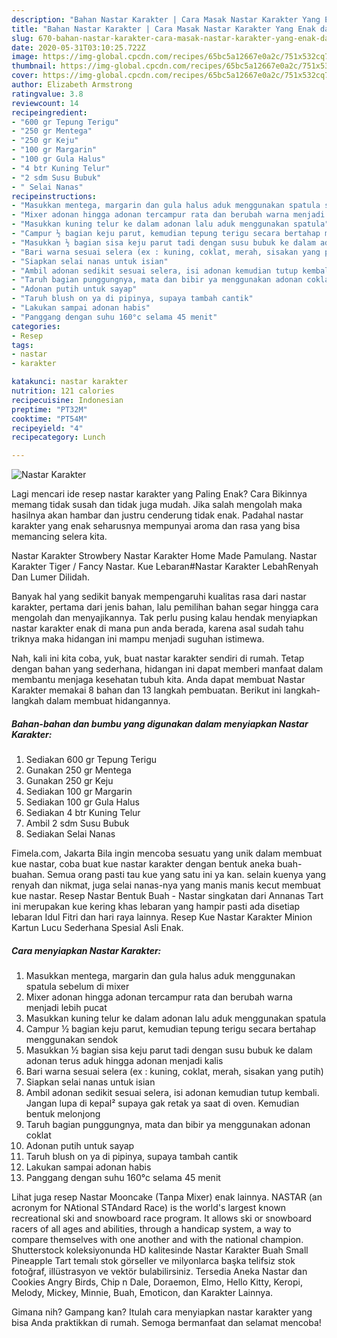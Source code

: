 ```yaml
---
description: "Bahan Nastar Karakter | Cara Masak Nastar Karakter Yang Enak dan Simpel"
title: "Bahan Nastar Karakter | Cara Masak Nastar Karakter Yang Enak dan Simpel"
slug: 670-bahan-nastar-karakter-cara-masak-nastar-karakter-yang-enak-dan-simpel
date: 2020-05-31T03:10:25.722Z
image: https://img-global.cpcdn.com/recipes/65bc5a12667e0a2c/751x532cq70/nastar-karakter-foto-resep-utama.jpg
thumbnail: https://img-global.cpcdn.com/recipes/65bc5a12667e0a2c/751x532cq70/nastar-karakter-foto-resep-utama.jpg
cover: https://img-global.cpcdn.com/recipes/65bc5a12667e0a2c/751x532cq70/nastar-karakter-foto-resep-utama.jpg
author: Elizabeth Armstrong
ratingvalue: 3.8
reviewcount: 14
recipeingredient:
- "600 gr Tepung Terigu"
- "250 gr Mentega"
- "250 gr Keju"
- "100 gr Margarin"
- "100 gr Gula Halus"
- "4 btr Kuning Telur"
- "2 sdm Susu Bubuk"
- " Selai Nanas"
recipeinstructions:
- "Masukkan mentega, margarin dan gula halus aduk menggunakan spatula sebelum di mixer"
- "Mixer adonan hingga adonan tercampur rata dan berubah warna menjadi lebih pucat"
- "Masukkan kuning telur ke dalam adonan lalu aduk menggunakan spatula"
- "Campur ½ bagian keju parut, kemudian tepung terigu secara bertahap menggunakan sendok"
- "Masukkan ½ bagian sisa keju parut tadi dengan susu bubuk ke dalam adonan terus aduk hingga adonan menjadi kalis"
- "Bari warna sesuai selera (ex : kuning, coklat, merah, sisakan yang putih)"
- "Siapkan selai nanas untuk isian"
- "Ambil adonan sedikit sesuai selera, isi adonan kemudian tutup kembali. Jangan lupa di kepal² supaya gak retak ya saat di oven. Kemudian bentuk melonjong"
- "Taruh bagian punggungnya, mata dan bibir ya menggunakan adonan coklat"
- "Adonan putih untuk sayap"
- "Taruh blush on ya di pipinya, supaya tambah cantik"
- "Lakukan sampai adonan habis"
- "Panggang dengan suhu 160°c selama 45 menit"
categories:
- Resep
tags:
- nastar
- karakter

katakunci: nastar karakter 
nutrition: 121 calories
recipecuisine: Indonesian
preptime: "PT32M"
cooktime: "PT54M"
recipeyield: "4"
recipecategory: Lunch

---
```



![Nastar Karakter](https://img-global.cpcdn.com/recipes/65bc5a12667e0a2c/751x532cq70/nastar-karakter-foto-resep-utama.jpg)

Lagi mencari ide resep nastar karakter yang Paling Enak? Cara Bikinnya memang tidak susah dan tidak juga mudah. Jika salah mengolah maka hasilnya akan hambar dan justru cenderung tidak enak. Padahal nastar karakter yang enak seharusnya mempunyai aroma dan rasa yang bisa memancing selera kita.

Nastar Karakter Strowbery Nastar Karakter Home Made Pamulang. Nastar Karakter Tiger / Fancy Nastar. Kue Lebaran#Nastar Karakter LebahRenyah Dan Lumer Dilidah.

Banyak hal yang sedikit banyak mempengaruhi kualitas rasa dari nastar karakter, pertama dari jenis bahan, lalu pemilihan bahan segar hingga cara mengolah dan menyajikannya. Tak perlu pusing kalau hendak menyiapkan nastar karakter enak di mana pun anda berada, karena asal sudah tahu triknya maka hidangan ini mampu menjadi suguhan istimewa.


Nah, kali ini kita coba, yuk, buat nastar karakter sendiri di rumah. Tetap dengan bahan yang sederhana, hidangan ini dapat memberi manfaat dalam membantu menjaga kesehatan tubuh kita. Anda dapat membuat Nastar Karakter memakai 8 bahan dan 13 langkah pembuatan. Berikut ini langkah-langkah dalam membuat hidangannya.

<!--inarticleads1-->

##### Bahan-bahan dan bumbu yang digunakan dalam menyiapkan Nastar Karakter:

1. Sediakan 600 gr Tepung Terigu
1. Gunakan 250 gr Mentega
1. Gunakan 250 gr Keju
1. Sediakan 100 gr Margarin
1. Sediakan 100 gr Gula Halus
1. Sediakan 4 btr Kuning Telur
1. Ambil 2 sdm Susu Bubuk
1. Sediakan  Selai Nanas


Fimela.com, Jakarta Bila ingin mencoba sesuatu yang unik dalam membuat kue nastar, coba buat kue nastar karakter dengan bentuk aneka buah-buahan. Semua orang pasti tau kue yang satu ini ya kan. selain kuenya yang renyah dan nikmat, juga selai nanas-nya yang manis manis kecut membuat kue nastar. Resep Nastar Bentuk Buah - Nastar singkatan dari Annanas Tart ini merupakan kue kering khas lebaran yang hampir pasti ada disetiap lebaran Idul Fitri dan hari raya lainnya. Resep Kue Nastar Karakter Minion Kartun Lucu Sederhana Spesial Asli Enak. 

<!--inarticleads2-->

##### Cara menyiapkan Nastar Karakter:

1. Masukkan mentega, margarin dan gula halus aduk menggunakan spatula sebelum di mixer
1. Mixer adonan hingga adonan tercampur rata dan berubah warna menjadi lebih pucat
1. Masukkan kuning telur ke dalam adonan lalu aduk menggunakan spatula
1. Campur ½ bagian keju parut, kemudian tepung terigu secara bertahap menggunakan sendok
1. Masukkan ½ bagian sisa keju parut tadi dengan susu bubuk ke dalam adonan terus aduk hingga adonan menjadi kalis
1. Bari warna sesuai selera (ex : kuning, coklat, merah, sisakan yang putih)
1. Siapkan selai nanas untuk isian
1. Ambil adonan sedikit sesuai selera, isi adonan kemudian tutup kembali. Jangan lupa di kepal² supaya gak retak ya saat di oven. Kemudian bentuk melonjong
1. Taruh bagian punggungnya, mata dan bibir ya menggunakan adonan coklat
1. Adonan putih untuk sayap
1. Taruh blush on ya di pipinya, supaya tambah cantik
1. Lakukan sampai adonan habis
1. Panggang dengan suhu 160°c selama 45 menit


Lihat juga resep Nastar Mooncake (Tanpa Mixer) enak lainnya. NASTAR (an acronym for NAtional STAndard Race) is the world&#39;s largest known recreational ski and snowboard race program. It allows ski or snowboard racers of all ages and abilities, through a handicap system, a way to compare themselves with one another and with the national champion. Shutterstock koleksiyonunda HD kalitesinde Nastar Karakter Buah Small Pineapple Tart temalı stok görseller ve milyonlarca başka telifsiz stok fotoğraf, illüstrasyon ve vektör bulabilirsiniz. Tersedia Aneka Nastar dan Cookies Angry Birds, Chip n Dale, Doraemon, Elmo, Hello Kitty, Keropi, Melody, Mickey, Minnie, Buah, Emoticon, dan Karakter Lainnya. 

Gimana nih? Gampang kan? Itulah cara menyiapkan nastar karakter yang bisa Anda praktikkan di rumah. Semoga bermanfaat dan selamat mencoba!
